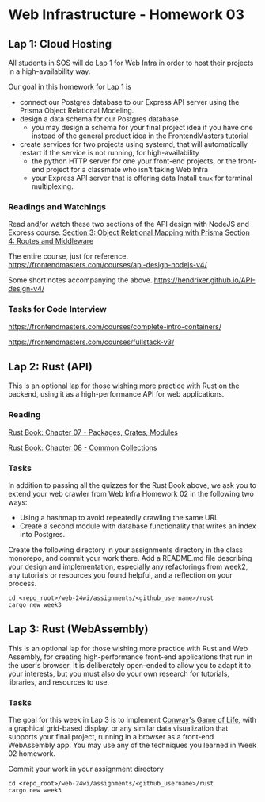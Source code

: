 


# Web Infrastructure - Homework 03

## Lap 1: Cloud Hosting

All students in SOS will do Lap 1 for Web Infra in order to host their projects in a high-availability way.

Our goal in this homework for Lap 1 is
* connect our Postgres database to our Express API server using the Prisma Object Relational Modeling.
* design a data schema for our Postgres database.
	* you may design a schema for your final project idea if you have one instead of the general product idea in the FrontendMasters tutorial
* create services for two projects using systemd, that will automatically restart if the service is not running, for high-availability
	* the python HTTP server for one your front-end projects, or the front-end project for a classmate who isn't taking Web Infra
	* your Express API server that is offering data
Install `tmux` for terminal multiplexing.

### Readings and Watchings

Read and/or watch these two sections of the API design with NodeJS and Express course.
[Section 3: Object Relational Mapping with Prisma](https://frontendmasters.com/courses/api-design-nodejs-v4/object-relational-mapper-orm/)
[Section 4: Routes and Middleware](https://frontendmasters.com/courses/api-design-nodejs-v4/defining-routes/)

The entire course, just for reference.
https://frontendmasters.com/courses/api-design-nodejs-v4/

Some short notes accompanying the above.
https://hendrixer.github.io/API-design-v4/

### Tasks for Code Interview


https://frontendmasters.com/courses/complete-intro-containers/

https://frontendmasters.com/courses/fullstack-v3/

## Lap 2: Rust (API)

This is an optional lap for those wishing more practice with Rust on the backend, using it as a high-performance API for web applications.
### Reading

[Rust Book: Chapter 07 - Packages, Crates, Modules](https://rust-book.cs.brown.edu/ch07-00-managing-growing-projects-with-packages-crates-and-modules.html)

[Rust Book: Chapter 08 - Common Collections](https://rust-book.cs.brown.edu/ch08-00-common-collections.html)

### Tasks

In addition to passing all the quizzes for the Rust Book above, we ask you to extend your web crawler from Web Infra Homework 02 in the following two ways:
* Using a hashmap to avoid repeatedly crawling the same URL
* Create a second module with database functionality that writes an index into Postgres.

Create the following directory in your assignments directory in the class monorepo, and commit your work there. Add a README.md file describing your design and implementation, especially any refactorings from week2, any tutorials or resources you found helpful, and a reflection on your process.

```
cd <repo_root>/web-24wi/assignments/<github_username>/rust
cargo new week3
```

## Lap 3: Rust (WebAssembly)

This is an optional lap for those wishing more practice with Rust and Web Assembly, for creating high-performance front-end applications that run in the user's browser. It is deliberately open-ended to allow you to adapt it to your interests, but you must also do your own research for tutorials, libraries, and resources to use.

### Tasks
The goal for this week in Lap 3 is to implement [Conway's Game of Life](https://playgameoflife.com/), with a graphical grid-based display, or any similar data visualization that supports your final project, running in a browser as a front-end WebAssembly app. You may use any of the techniques you learned in Week 02 homework. 

Commit your work in your assignment directory

```
cd <repo_root>/web-24wi/assignments/<github_username>/rust
cargo new week3
```
